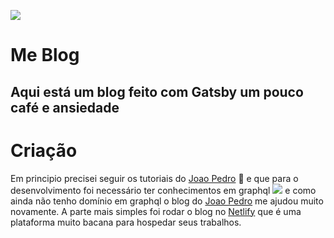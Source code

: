 ![](https://img.icons8.com/clouds/200/000000/react.png)

# Me Blog

## Aqui está um blog feito com Gatsby um pouco café e ansiedade

# Criação
Em principio precisei seguir os tutoriais do [Joao Pedro](www.joaopedro.cc) 💜 e que para o desenvolvimento 
foi necessário ter conhecimentos em graphql ![](https://img.icons8.com/color/48/000000/graphql.png) 
e como ainda não tenho domínio em graphql o blog do [Joao Pedro](www.joaopedro.cc) me ajudou muito novamente. 
A parte mais simples foi rodar o blog no [Netlify](https://www.netlify.com/) 
que é uma plataforma muito bacana para hospedar seus trabalhos.